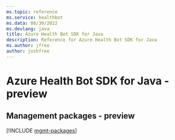 ```yaml
---
ms.topic: reference
ms.service: healthbot
ms.data: 08/30/2022
ms.devlang: java
title: Azure Health Bot SDK for Java
description: Reference for Azure Health Bot SDK for Java
ms.author: jfree
author: joshfree
---
```

# Azure Health Bot SDK for Java - preview

## Management packages - preview
[!INCLUDE [mgmt-packages](health-bot-mgmt-index.md)]
